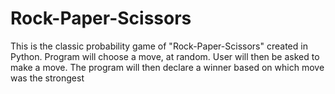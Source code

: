 # Rock-Paper-Scissors
This is the classic probability game of "Rock-Paper-Scissors" created in Python.
Program will choose a move, at random. 
User will then be asked to make a move. 
The program will then declare a winner based on which move was the strongest
